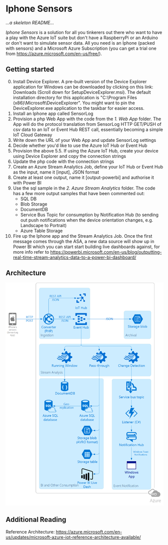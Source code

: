 # Iphone Sensors

*...a skeleton README...*

*Iphone Sensors* is a solution for all you tinkerers out there who want to have a play with the Azure IoT suite but don't have a RaspberryPi or an Arduino or don't want to simulate sensor data. All you need is an Iphone (packed with sensors) and a Microsoft Azure Subscription (you can get a trial one from https://azure.microsoft.com/en-us/free/). 

## Getting started
0. Install Device Explorer. A pre-built version of the Device Explorer application for Windows can be downloaded by clicking on this link: Downloads (Scroll down for SetupDeviceExplorer.msi). The default installation directory for this application is "C:\Program Files (x86)\Microsoft\DeviceExplorer". You might want to pin the DeviceExplorer.exe application to the taskbar for easier access.
1. Install an Iphone app called SensorLog
2. Provision a php Web App with the code from the *1. Web App* folder. The App will do the protocol translation from SensorLog HTTP GET/PUSH of csv data to an IoT or Event Hub REST call, essentially becoming a simple IoT Cloud Gateway
3. Write down the URL of your Web App and update SensorLog settings
4. Decide whether you'd like to use the Azure IoT Hub or Event Hub
5. Provision the above
5.5. If using the Azure IoT Hub, create your device using Device Explorer and copy the connection strings
6. Update the php code with the connection strings
7. Create an Azure Stream Analytics Job, define your IoT Hub or Event Hub as the input, name it [input], JSON format
8. Create at least one output, name it [output-powerbi] and authorise it with Power BI
9. Use the sql sample in the *2. Azure Stream Analytics* folder. The code has a few more output samples that have been commented out:
	- SQL DB
	- Blob Storage
	- DocumentDB
	- Service Bus Topic for consumption by Notification Hub (to sending out push notifications when the device orientation changes, e.g. Landscape to Portrait)
	- Azure Table Storage
10. Fire up the Iphone app and the Stream Analytics Job. Once the first message comes through the ASA, a new data source will show up in Power BI which you can start start building live dashboards against, for more info refer to https://powerbi.microsoft.com/en-us/blog/outputting-real-time-stream-analytics-data-to-a-power-bi-dashboard/

## Architecture
<img src="https://raw.githubusercontent.com/iizotov/Iphone-sensors/master/architecture.png">

## Additional Reading
Reference Architecture: https://azure.microsoft.com/en-us/updates/microsoft-azure-iot-reference-architecture-available/